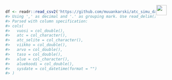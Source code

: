 
<br/>

<img align="right" height="32px" src="https://www.kela.fi/image/layout_set_logo?img_id=2174196&t=1585229282595">

``` r
df <- readr::read_csv2('https://github.com/muuankarski/atc_simu_data/raw/master/data.csv')
#> Using ',' as decimal and '.' as grouping mark. Use read_delim() for more control.
#> Parsed with column specification:
#> cols(
#>   vuosi = col_double(),
#>   atc = col_character(),
#>   atc_selite = col_character(),
#>   viikko = col_double(),
#>   arvo = col_double(),
#>   taso = col_double(),
#>   alue = col_character(),
#>   aluekoodi = col_double(),
#>   sysdate = col_datetime(format = "")
#> )
```
